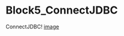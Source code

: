 # Block5_ConnectJDBC
ConnectJDBC!
[image](https://user-images.githubusercontent.com/77654081/132618853-b502f27e-356a-43d8-ad6a-79a10a13622d.png)

